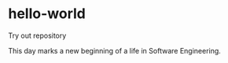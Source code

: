 # hello-world
Try out repository

This day marks a new beginning of a life in Software Engineering.
